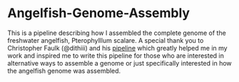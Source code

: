 # Angelfish-Genome-Assembly
This is a pipeline describing how I assembled the complete genome of the freshwater angelfish, Pterophylllum scalare.
A special thank you to Christopher Faulk (@dithiii) and his [pipeline](https://github.com/dithiii/ant-pipeline/blob/main/README.md) which greatly helped me in my work and inspired me to write this pipeline for those who are interested in alternative ways to assemble a genome or just specifically interested in how the angelfish genome was assembled. 

